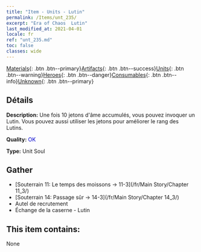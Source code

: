 ```yaml
---
title: "Item - Units - Lutin"
permalink: /Items/unt_235/
excerpt: "Era of Chaos  Lutin"
last_modified_at: 2021-04-01
locale: fr
ref: "unt_235.md"
toc: false
classes: wide
---
```

 [Materials](/fr/Items/){: .btn .btn--primary}[Artifacts](/fr/Items/Artifacts/){: .btn .btn--success}[Units](/fr/Items/Units/){: .btn .btn--warning}[Heroes](/fr/Items/Heroes/){: .btn .btn--danger}[Consumables](/fr/Items/Consumables/){: .btn .btn--info}[Unknown](/fr/Items/Unknown/){: .btn .btn--primary}

## Détails
 **Description:** Une fois 10 jetons d'âme accumulés, vous pouvez invoquer un Lutin. Vous pouvez aussi utiliser les jetons pour améliorer le rang des Lutins.

 **Quality:** <span style="color: #0000CD">OK</span>

 **Type:** Unit Soul

## Gather

*    [Souterrain 11: Le temps des moissons -> 11-3](/fr/Main Story/Chapter 11_3/) 
*    [Souterrain 14: Passage sûr -> 14-3](/fr/Main Story/Chapter 14_3/) 
*    Autel de recrutement 
*    Échange de la caserne - Lutin 

## This item contains:

  None

